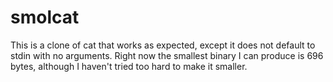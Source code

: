 # smolcat
This is a clone of cat that works as expected, except it does not default to stdin with no arguments.
Right now the smallest binary I can produce is 696 bytes, although I haven't tried too hard to make it smaller.